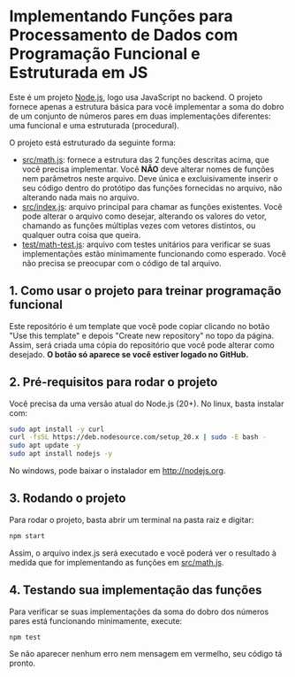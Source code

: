 # Implementando Funções para Processamento de Dados com Programação Funcional e Estruturada em JS

Este é um projeto [Node.js](http://nodejs.org), logo usa JavaScript no backend. 
O projeto fornece apenas a estrutura básica para você implementar a soma do dobro de um conjunto de números pares em duas implementações diferentes: uma funcional e uma estruturada (procedural).

O projeto está estruturado da seguinte forma:

- [src/math.js](src/math.js): fornece a estrutura das 2 funções descritas acima, que você precisa implementar.
  Você **NÃO** deve alterar nomes de funções nem parâmetros neste arquivo.
  Deve única e excluisivamente inserir o seu código dentro do protótipo das funções fornecidas no arquivo,
  não alterando nada mais no arquivo.
- [src/index.js](src/index.js): arquivo principal para chamar as funções existentes.
  Você pode alterar o arquivo como desejar, alterando os valores do vetor, chamando
  as funções múltiplas vezes com vetores distintos, ou qualquer outra coisa que queira.
- [test/math-test.js](test/math-test.js): arquivo com testes unitários para verificar se suas implementações estão minimamente funcionando como esperado. Você não precisa se preocupar com o código de tal arquivo.

## 1. Como usar o projeto para treinar programação funcional

Este repositório é um template que você pode copiar clicando no botão "Use this template" e depois "Create new repository" no topo da página.
Assim, será criada uma cópia do repositório que você pode alterar como desejado.
**O botão só aparece se você estiver logado no GitHub.**

## 2. Pré-requisitos para rodar o projeto

Você precisa da uma versão atual do Node.js (20+).
No linux, basta instalar com:

```bash
sudo apt install -y curl
curl -fsSL https://deb.nodesource.com/setup_20.x | sudo -E bash -
sudo apt update -y
sudo apt install nodejs -y
```

No windows, pode baixar o instalador em http://nodejs.org.

## 3. Rodando o projeto

Para rodar o projeto, basta abrir um terminal na pasta raiz e digitar:

```bash
npm start
```

Assim, o arquivo index.js será executado e você poderá ver o resultado à medida que for implementando as funções em [src/math.js](src/math.js).

## 4. Testando sua implementação das funções

Para verificar se suas implementações da soma do dobro dos números pares está funcionando minimamente, execute:

```bash
npm test
```

Se não aparecer nenhum erro nem mensagem em vermelho, seu código tá pronto.

